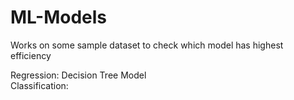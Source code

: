 # ML-Models
Works on some sample dataset to check which model has highest efficiency <br>

Regression: Decision Tree Model <br>
Classification:
